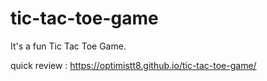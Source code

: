 # tic-tac-toe-game
It's a fun Tic Tac Toe Game.

quick review : https://optimistt8.github.io/tic-tac-toe-game/
